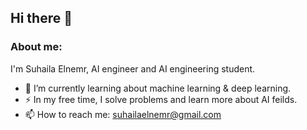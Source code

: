 ## Hi there 👋

<!--
**SuhailaElnemr/SuhailaElnemr** is a ✨ _special_ ✨ repository because its `README.md` (this file) appears on your GitHub profile.

Here are some ideas to get you started:

- 🔭 I’m currently working on ...
- 🌱 I’m currently learning ...
- 👯 I’m looking to collaborate on ...
- 🤔 I’m looking for help with ...
- 💬 Ask me about ...
- 📫 How to reach me: ...
- 😄 Pronouns: ...
- ⚡ Fun fact: ...
-->
### **About me:**
I'm Suhaila Elnemr, AI engineer and AI engineering student.  
- 🌱 I’m currently learning about machine learning & deep learning.  
- ⚡ In my free time, I solve problems and learn more about AI feilds.
- 📫 How to reach me: suhailaelnemr@gmail.com
<!--
### Languages and Tools:
git, python, HTML
-->
